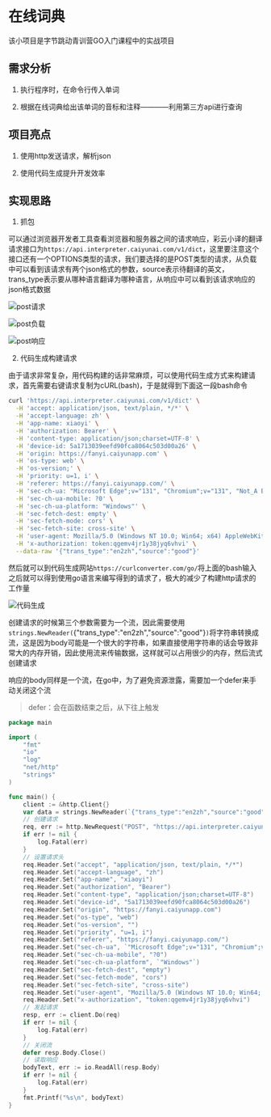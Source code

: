 # 在线词典

该小项目是字节跳动青训营GO入门课程中的实战项目

## 需求分析

1. 执行程序时，在命令行传入单词

2. 根据在线词典给出该单词的音标和注释————利用第三方api进行查询

## 项目亮点

1. 使用http发送请求，解析json

2. 使用代码生成提升开发效率

## 实现思路

1. 抓包

可以通过浏览器开发者工具查看浏览器和服务器之间的请求响应，彩云小译的翻译请求接口为`https://api.interpreter.caiyunai.com/v1/dict`，这里要注意这个接口还有一个OPTIONS类型的请求，我们要选择的是POST类型的请求，从负载中可以看到该请求有两个json格式的参数，source表示待翻译的英文，trans_type表示要从哪种语言翻译为哪种语言，从响应中可以看到该请求响应的json格式数据

![post请求](../images/1731919360806.jpg)

![post负载](../images/fuzai.jpg)

![post响应](../images/xiangying.jpg)

2. 代码生成构建请求

由于请求非常复杂，用代码构建的话非常麻烦，可以使用代码生成方式来构建请求，首先需要右键请求复制为cURL(bash)，于是就得到下面这一段bash命令

```bash
curl 'https://api.interpreter.caiyunai.com/v1/dict' \
  -H 'accept: application/json, text/plain, */*' \
  -H 'accept-language: zh' \
  -H 'app-name: xiaoyi' \
  -H 'authorization: Bearer' \
  -H 'content-type: application/json;charset=UTF-8' \
  -H 'device-id: 5a1713039eefd90fca8064c503d00a26' \
  -H 'origin: https://fanyi.caiyunapp.com' \
  -H 'os-type: web' \
  -H 'os-version;' \
  -H 'priority: u=1, i' \
  -H 'referer: https://fanyi.caiyunapp.com/' \
  -H 'sec-ch-ua: "Microsoft Edge";v="131", "Chromium";v="131", "Not_A Brand";v="24"' \
  -H 'sec-ch-ua-mobile: ?0' \
  -H 'sec-ch-ua-platform: "Windows"' \
  -H 'sec-fetch-dest: empty' \
  -H 'sec-fetch-mode: cors' \
  -H 'sec-fetch-site: cross-site' \
  -H 'user-agent: Mozilla/5.0 (Windows NT 10.0; Win64; x64) AppleWebKit/537.36 (KHTML, like Gecko) Chrome/131.0.0.0 Safari/537.36 Edg/131.0.0.0' \
  -H 'x-authorization: token:qgemv4jr1y38jyq6vhvi' \
  --data-raw '{"trans_type":"en2zh","source":"good"}'
```

然后就可以到代码生成网站`https://curlconverter.com/go/`将上面的bash输入之后就可以得到使用go语言来编写得到的请求了，极大的减少了构建http请求的工作量

![代码生成](../images/daimashengcheng.jpg)

创建请求的时候第三个参数需要为一个流，因此需要使用`strings.NewReader(`{"trans_type":"en2zh","source":"good"}`)`将字符串转换成流，这是因为body可能是一个很大的字符串，如果直接使用字符串的话会导致非常大的内存开销，因此使用流来传输数据，这样就可以占用很少的内存，然后流式创建请求

响应的body同样是一个流，在go中，为了避免资源泄露，需要加一个defer来手动关闭这个流

> defer：会在函数结束之后，从下往上触发

```go
package main

import (
	"fmt"
	"io"
	"log"
	"net/http"
	"strings"
)

func main() {
	client := &http.Client{}
	var data = strings.NewReader(`{"trans_type":"en2zh","source":"good"}`)
	// 创建请求
	req, err := http.NewRequest("POST", "https://api.interpreter.caiyunai.com/v1/dict", data)
	if err != nil {
		log.Fatal(err)
	}
	// 设置请求头
	req.Header.Set("accept", "application/json, text/plain, */*")
	req.Header.Set("accept-language", "zh")
	req.Header.Set("app-name", "xiaoyi")
	req.Header.Set("authorization", "Bearer")
	req.Header.Set("content-type", "application/json;charset=UTF-8")
	req.Header.Set("device-id", "5a1713039eefd90fca8064c503d00a26")
	req.Header.Set("origin", "https://fanyi.caiyunapp.com")
	req.Header.Set("os-type", "web")
	req.Header.Set("os-version", "")
	req.Header.Set("priority", "u=1, i")
	req.Header.Set("referer", "https://fanyi.caiyunapp.com/")
	req.Header.Set("sec-ch-ua", `"Microsoft Edge";v="131", "Chromium";v="131", "Not_A Brand";v="24"`)
	req.Header.Set("sec-ch-ua-mobile", "?0")
	req.Header.Set("sec-ch-ua-platform", `"Windows"`)
	req.Header.Set("sec-fetch-dest", "empty")
	req.Header.Set("sec-fetch-mode", "cors")
	req.Header.Set("sec-fetch-site", "cross-site")
	req.Header.Set("user-agent", "Mozilla/5.0 (Windows NT 10.0; Win64; x64) AppleWebKit/537.36 (KHTML, like Gecko) Chrome/131.0.0.0 Safari/537.36 Edg/131.0.0.0")
	req.Header.Set("x-authorization", "token:qgemv4jr1y38jyq6vhvi")
	// 发起请求
	resp, err := client.Do(req)
	if err != nil {
		log.Fatal(err)
	}
    // 关闭流
	defer resp.Body.Close()
	// 读取响应
	bodyText, err := io.ReadAll(resp.Body)
	if err != nil {
		log.Fatal(err)
	}
	fmt.Printf("%s\n", bodyText)
}

```